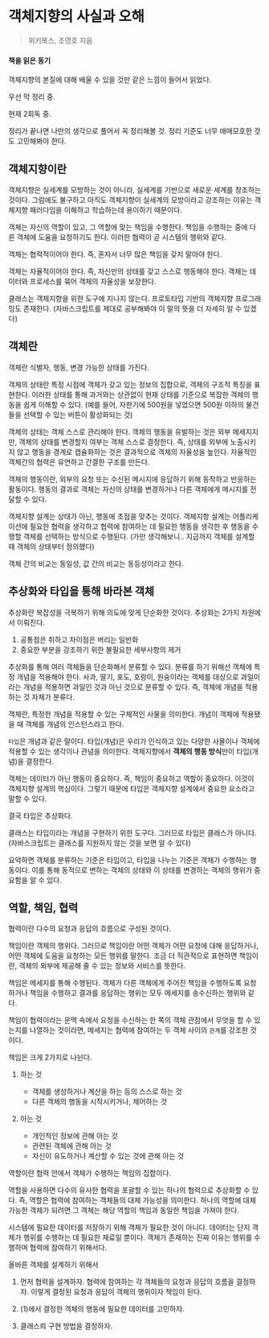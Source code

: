 # 객체지향의 사실과 오해
> 위키북스, 조영호 지음

#### 책을 읽은 동기
객체지향의 본질에 대해 배울 수 있을 것만 같은 느낌이 들어서 읽었다.

우선 막 정리 중. 

현재 2회독 중.

정리가 끝나면 나만의 생각으로 풀어서 꼭 정리해볼 것. 정리 기준도 너무 애매모호한 것도 고민해봐야 한다.

## 객체지향이란

객체지향은 실세계를 모방하는 것이 아니라, 실세계를 기반으로 새로운 세계를 창조하는 것이다. 그럼에도 불구하고 아직도 객체지향이 실세계의 모방이라고 강조하는 이유는 객체지향 패러다임을 이해하고 학습하는데 용이하기 때문이다.

객체는 자신의 역할이 있고, 그 역할에 맞는 책임을 수행한다. 책임을 수행하는 중에 다른 객체에 도움을 요청하기도 한다. 이러한 협력이 곧 시스템의 행위와 같다.

객체는 협력적이어야 한다. 즉, 혼자서 너무 많은 책임을 갖지 말아야 한다.

객체는 자율적이어야 한다. 즉, 자신만의 상태를 갖고 스스로 행동해야 한다. 객체는 데이터와 프로세스를 묶어 객체의 자율성을 보장한다. 

클래스는 객체지향을 위한 도구에 지나지 않는다. 프로토타입 기반의 객체지향 프로그래밍도 존재한다. (자바스크립트를 제대로 공부해봐야 이 말의 뜻을 더 자세히 알 수 있겠다)

## 객체란

객체란 식별자, 행동, 변경 가능한 상태를 가진다. 

객체의 상태란 특정 시점에 객체가 갖고 있는 정보의 집합으로, 객체의 구조적 특징을 표현한다. 이러한 상태를 통해 과거와는 상관없이 현재 상태를 기준으로 복잡한 객체의 행동을 쉽게 이해할 수 있다. (예를 들어, 자판기에 500원을 넣었으면 500원 이하의 물건들을 선택할 수 있는 버튼이 활성화되는 것)

객체의 상태는 객체 스스로 관리해야 한다. 객체의 행동을 유발하는 것은 외부 메세지지만, 객체의 상태를 변경할지 여부는 객체 스스로 결정한다. 즉, 상태를 외부에 노출시키지 않고 행동을 경계로 캡슐화하는 것은 결과적으로 객체의 자율성을 높인다. 자율적인 객체간의 협력은 유연하고 간결한 구조를 만든다.

객체의 행동이란, 외부의 요청 또는 수신된 메시지에 응답하기 위해 동작하고 반응하는 활동이다. 행동의 결과로 객체는 자신의 상태를 변경하거나 다른 객체에게 메시지를 전달할 수 있다.

객체지향 설계는 상태가 아닌, 행동에 초점을 맞추는 것이다. 객체지항 설계는 어플리케이션에 필요한 협력을 생각하고 협력에 참여하는 데 필요한 행동을 생각한 후 행동을 수행할 객체를 선택하는 방식으로 수행된다. (가만 생각해보니.. 지금까지 객체를 설계할 때 객체의 상태부터 정의했다)

객체 간의 비교는 동일성, 값 간의 비교는 동등성이라고 한다.

## 추상화와 타입을 통해 바라본 객체

추상화란 복잡성을 극복하기 위해 의도에 맞게 단순화한 것이다. 추상화는 2가지 차원에서 이뤄진다.
1. 공통점은 취하고 차이점은 버리는 일반화
2. 중요한 부분을 강조하기 위한 불필요한 세부사항의 제거

추상화를 통해 여러 객체들을 단순화해서 분류할 수 있다. 분류를 하기 위해선 객체에 특정 개념을 적용해야 한다. 사과, 딸기, 포도, 호랑이, 원숭이라는 객체를 대상으로 과일이라는 개념을 적용하면 과일인 것과 아닌 것으로 분류할 수 있다. 즉, 객체에 개념을 적용하는 것 자체가 분류다.

객체란, 특정한 개념을 적용할 수 있는 구체적인 사물을 의미한다. 개념이 객체에 적용됐을 때 객체를 개념의 인스턴스라고 한다.

`타입`은 개념과 같은 말이다. 타입(개념)은 우리가 인식하고 있는 다양한 사물이나 객체에 적용할 수 있는 생각이나 관념을 의미한다. 객체지향에서 **객체의 행동 방식**만이 타입(개념)을 결정한다.

객체는 데이터가 아닌 행동이 중요하다. 즉, 책임이 중요하고 역할이 중요하다. 이것이 객체지향 설계의 핵심이다. 그렇기 때문에 타입은 객체지향 설계에서 중요한 요소라고 말할 수 있다. 

결국 타입은 추상화다.

클래스는 타입이라는 개념을 구현하기 위한 도구다. 그러므로 타입은 클래스가 아니다. (자바스크립트는 클래스를 지원하지 않는 것을 보면 알 수 있다)

요악하면 객체를 분류하는 기준은 타입이고, 타입을 나누는 기준은 객체가 수행하는 행동이다. 이를 통해 동적으로 변하는 객체의 상태와 이 상태를 변경하는 객체의 행위가 중요함을 알 수 있다.


## 역할, 책임, 협력

협력이란 다수의 요청과 응답의 흐름으로 구성된 것이다.

책임이란 객체의 행위다. 그러므로 책임이란 어떤 객체가 어떤 요청에 대해 응답하거나, 어떤 객체에 도움을 요청하는 모든 행위를 말한다. 조금 더 직관적으로 표현하면 책임이란, 객체의 외부에 제공해 줄 수 있는 정보와 서비스를 뜻한다.

책임은 메세지를 통해 수행된다. 객체가 다른 객체에게 주어진 책임을 수행하도록 요청하거나 책임을 수행하고 결과를 응답하는 행위는 모두 메세지를 송수신하는 행위와 같다.

책임이 협력이라는 문맥 속에서 요청을 수신하는 한 쪽의 객체 관점에서 무엇을 할 수 있는지를 나열하는 것이라면, 메세지는 협력에 참여하는 두 객체 사이의 `관계`를 강조한 것이다.

책임은 크게 2가지로 나뉜다.

1. 하는 것
    - 객체를 생성하거나 계산을 하는 등의 스스로 하는 것
    - 다른 객체의 행동을 시작시키거나, 제어하는 것

2. 아는 것
    - 개인적인 정보에 관해 아는 것
    - 관련된 객체에 관해 아는 것
    - 자신이 유도하거나 계산할 수 있는 것에 관해 아는 것

역할이란 협력 안에서 객체가 수행하는 책임의 집합이다. 

역할을 사용하면 다수의 유사한 협력을 포괄할 수 있는 하나의 협력으로 추상화할 수 있다. 즉, 역할은 협력에 참여하는 객체들의 대체 가능성을 의미한다. 하나의 역할에 대체가능한 객체가 되려면 그 객체는 해당 역할의 책임과 동일한 책임을 가져야 한다.

시스템에 필요한 데이터를 저장하기 위해 객체가 필요한 것이 아니다. 데이터는 단지 객체가 행위를 수행하는 데 필요한 재료일 뿐이다. 객체가 존재하는 진짜 이유는 행위를 수행하며 협력에 참여하기 위해서다. 

올바른 객체를 설계하기 위해서 
1. 먼저 협력을 설계하자. 협력에 참여하는 각 객체들의 요청과 응답의 흐름을 결정하자. 이렇게 결정된 요청과 응답이 객체의 행위이자 책임이 된다.

2. (1)에서 결정한 객체의 행동에 필요한 데이터를 고민하자.

3. 클래스릐 구현 방법을 결정하자.

